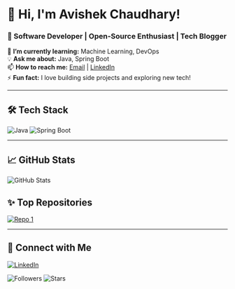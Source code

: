 <!--
**avishekdotchaudhary/avishekdotchaudhary** is a ✨ _special_ ✨ repository because its `README.md` (this file) appears on your GitHub profile.

Here are some ideas to get you started:

- 🔭 I’m currently working on ...
- 🌱 I’m currently learning ...
- 👯 I’m looking to collaborate on ...
- 🤔 I’m looking for help with ...
- 💬 Ask me about ...
- 📫 How to reach me: ...
- 😄 Pronouns: ...
- ⚡ Fun fact: ...
-->

# 👋 Hi, I'm Avishek Chaudhary!
### 🚀 Software Developer | Open-Source Enthusiast | Tech Blogger

🌱 **I’m currently learning:** Machine Learning, DevOps  
💡 **Ask me about:** Java, Spring Boot  
📫 **How to reach me:** [Email](mailto:avishek.chaudhary@gmail.com) | [LinkedIn](https://www.linkedin.com/in/avishek-chaudhary-493b26165/)  
⚡ **Fun fact:** I love building side projects and exploring new tech!  

---

## 🛠️ Tech Stack
![Java](https://img.shields.io/badge/-Java-007396?logo=java&logoColor=white&style=flat)
![Spring Boot](https://img.shields.io/badge/-SpringBoot-6DB33F?logo=spring-boot&logoColor=white&style=flat)

---

## 📈 GitHub Stats
![GitHub Stats](https://github-readme-stats.vercel.app/api?username=your-username&show_icons=true&theme=dark)

## ✨ Top Repositories
[![Repo 1](https://github-readme-stats.vercel.app/api/pin/?username=your-username&repo=your-repo-name&theme=dark)](https://github.com/your-username/your-repo-name)

---

## 📲 Connect with Me  
[![LinkedIn](https://img.shields.io/badge/-LinkedIn-0A66C2?logo=linkedin&logoColor=white&style=flat)](https://www.linkedin.com/in/avishek-chaudhary-493b26165/)

![Followers](https://img.shields.io/github/followers/your-username?style=social)
![Stars](https://img.shields.io/github/stars/your-username?style=social)

<!--![Top Languages](https://github-readme-stats.vercel.app/api/top-langs/?username=your-username&layout=compact)-->

<!--<img align="right" alt="Coding" width="400px" src="https://media.giphy.com/media/LMt9638dO8dftAjtco/giphy.gif">-->

